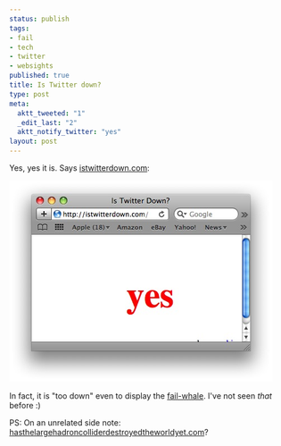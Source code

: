```yaml
--- 
status: publish
tags: 
- fail
- tech
- twitter
- websights
published: true
title: Is Twitter down?
type: post
meta: 
  aktt_tweeted: "1"
  _edit_last: "2"
  aktt_notify_twitter: "yes"
layout: post
---
```

Yes, yes it is. Says <a href="http://istwitterdown.com">istwitterdown.com</a>:

<img src="/media/wp/2009/08/istwitterdown.jpg" alt="istwitterdown?" title="istwitterdown?" width="472" height="360" class="alignnone size-full wp-image-2369" />

In fact, it is "too down" even to display the <a href="http://fredericiana.com/2009/08/01/why-wikipedia-might-need-a-fail-pet-and-why-mozilla-does-not/">fail-whale</a>. I've not seen <em>that</em> before :)

PS: On an unrelated side note: <a href="http://hasthelargehadroncolliderdestroyedtheworldyet.com/">hasthelargehadroncolliderdestroyedtheworldyet.com</a>?

